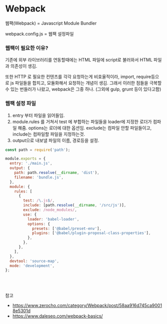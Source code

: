 # Webpack

웹팩(Webpack) = Javascript Module Bundler

webpack.config.js = 웹팩 설정파일

### 웹팩이 필요한 이유?
기존에 외부 라이브러리를 연동할때에는 HTML 파일에 script로 불러와서 HTML 파일과 의존성이 생김.

또한 HTTP 로 필요한 컨텐츠를 각각 요청하는게 비효율적이라, import, require등으로 js 파일들을 합치고, 모듈화해서 요청하는 개념이 생김.
그래서 이러한 점들을 극복할 수 있는 번들러가 나왔고, webpack은 그중 하나.
(그외에 gulp, grunt 등이 있다고함)


### 웹팩 설정 파일 
1. entry 부터 파일을 읽어들임.
2. module.rules 를 거쳐서 test 에 부합하는 파일들을 loader에  지정한 로더가 컴파일 해줌. options는 로더에 대한 옵션임. exclude는 컴파일 안할 파일들이고, include는 컴파일할 파일을 지정하는것. 
3. output으로 내보낼 파일의 이름, 경로등을 설정.

```javascript
const path = require('path');

module.exports = {
  entry: './main.js',
  output: {
    path: path.resolve(__dirname, 'dist'),
    filename: 'bundle.js',
  },
  module: {
    rules: [
      {
        test: /\.js$/,
        include: [path.resolve(__dirname, '/src/js')],
        exclude: /node_modules/,
        use: {
          loader: 'babel-loader',
          options: {
            presets: ['@babel/preset-env'],
            plugins: ['@babel/plugin-proposal-class-properties'],
          },
        },
      },
    ],
  },
  devtool: 'source-map',
  mode: 'development',
};

```
<br>
<br>


참고
- https://www.zerocho.com/category/Webpack/post/58aa916d745ca90018e5301d
- https://www.daleseo.com/webpack-basics/
